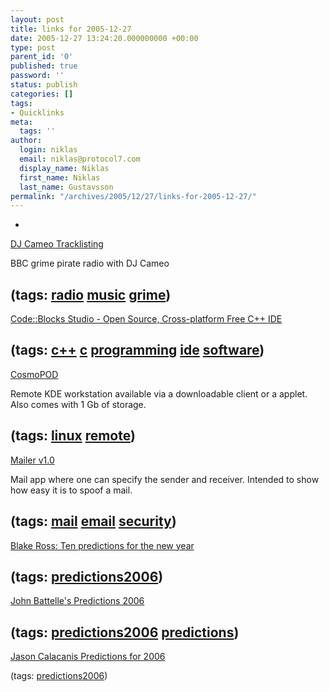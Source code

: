 ```yaml
---
layout: post
title: links for 2005-12-27
date: 2005-12-27 13:24:20.000000000 +00:00
type: post
parent_id: '0'
published: true
password: ''
status: publish
categories: []
tags:
- Quicklinks
meta:
  tags: ''
author:
  login: niklas
  email: niklas@protocol7.com
  display_name: Niklas
  first_name: Niklas
  last_name: Gustavsson
permalink: "/archives/2005/12/27/links-for-2005-12-27/"
---
```

- 
[DJ Cameo Tracklisting](http://www.bbc.co.uk/1xtra/tracklistings/garage/cameo.shtml)

BBC grime pirate radio with DJ Cameo

(tags: [radio](http://del.icio.us/protocol7/radio) [music](http://del.icio.us/protocol7/music) [grime](http://del.icio.us/protocol7/grime))
- 
[Code::Blocks Studio - Open Source, Cross-platform Free C++ IDE](http://www.codeblocks.org/)

(tags: [c++](http://del.icio.us/protocol7/c++) [c](http://del.icio.us/protocol7/c) [programming](http://del.icio.us/protocol7/programming) [ide](http://del.icio.us/protocol7/ide) [software](http://del.icio.us/protocol7/software))
- 
[CosmoPOD](http://www.cosmopod.com/index.php)

Remote KDE workstation available via a downloadable client or a applet. Also comes with 1 Gb of storage.

(tags: [linux](http://del.icio.us/protocol7/linux) [remote](http://del.icio.us/protocol7/remote))
- 
[Mailer v1.0](http://mailer.ccunni.com/)

Mail app where one can specify the sender and receiver. Intended to show how easy it is to spoof a mail.

(tags: [mail](http://del.icio.us/protocol7/mail) [email](http://del.icio.us/protocol7/email) [security](http://del.icio.us/protocol7/security))
- 
[Blake Ross: Ten predictions for the new year](http://blakeross.com/2005/12/26/my-predictions-for-the-new-year/)

(tags: [predictions2006](http://del.icio.us/protocol7/predictions2006))
- 
[John Battelle's Predictions 2006](http://battellemedia.com/archives/002149.php)

(tags: [predictions2006](http://del.icio.us/protocol7/predictions2006) [predictions](http://del.icio.us/protocol7/predictions))
- 
[Jason Calacanis Predictions for 2006](http://www.calacanis.com/2005/12/23/my-predictions-for-2006/)

(tags: [predictions2006](http://del.icio.us/protocol7/predictions2006))
